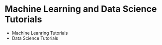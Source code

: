 # Machine Learning and Data Science Tutorials

- Machine Leanring Tutorials
- Data Science Tutorials

